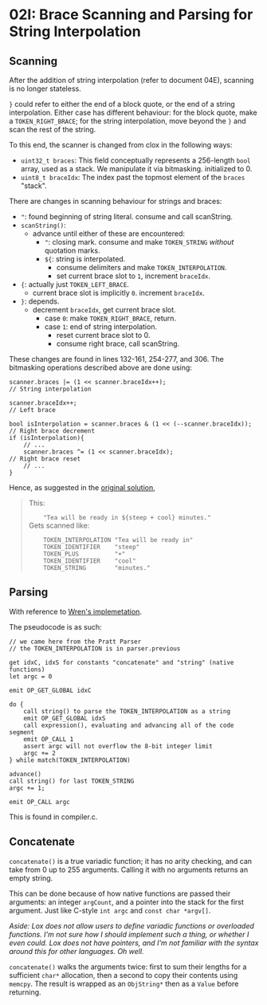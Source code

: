 # 02I: Brace Scanning and Parsing for String Interpolation

## Scanning

After the addition of string interpolation (refer to document 04E), scanning is no longer stateless.

`}` could refer to either the end of a block quote, or the end of a string interpolation. Either case has different behaviour: for the block quote, make a `TOKEN_RIGHT_BRACE`; for the string interpolation, move beyond the `}` and scan the rest of the string.

To this end, the scanner is changed from clox in the following ways:
- `uint32_t braces`: This field conceptually represents a 256-length `bool` array, used as a stack. We manipulate it via bitmasking. initialized to 0.
- `uint8_t braceIdx`: The index past the topmost element of the `braces` "stack".

There are changes in scanning behaviour for strings and braces:  
- `"`: found beginning of string literal. consume and call scanString.
- `scanString()`:
  - advance until either of these are encountered:
    - `"`: closing mark. consume and make `TOKEN_STRING` *without* quotation marks.
    - `${`: string is interpolated. 
      - consume delimiters and make `TOKEN_INTERPOLATION`.
      - set current brace slot to `1`, increment `braceIdx`.
- `{`: actually just `TOKEN_LEFT_BRACE`.
  - current brace slot is implicitly `0`. increment `braceIdx`.
- `}`: depends.
  - decrement `braceIdx`, get current brace slot.
    - case `0`: make `TOKEN_RIGHT_BRACE`, return.
    - case `1`: end of string interpolation.
      - reset current brace slot to 0.
      - consume right brace, call scanString.

These changes are found in lines 132-161, 254-277, and 306. The bitmasking operations described above are done using:

```
scanner.braces |= (1 << scanner.braceIdx++);                             // String interpolation

scanner.braceIdx++;                                                      // Left brace

bool isInterpolation = scanner.braces & (1 << (--scanner.braceIdx));     // Right brace decrement
if (isInterpolation){
    // ...
    scanner.braces ^= (1 << scanner.braceIdx);                           // Right brace reset
    // ...
}
```

Hence, as suggested in the [original solution](https://github.com/munificent/craftinginterpreters/blob/master/note/answers/chapter16_scanning.md),

<blockquote>
This:<br>
<code>
    "Tea will be ready in ${steep + cool} minutes."
</code>
Gets scanned like:<br>
<code>
    TOKEN_INTERPOLATION "Tea will be ready in"
    TOKEN_IDENTIFIER    "steep"
    TOKEN_PLUS          "+"
    TOKEN_IDENTIFIER    "cool"
    TOKEN_STRING        "minutes."
</code>
</blockquote>

## Parsing

With reference to [Wren's implemetation](https://github.com/wren-lang/wren/blob/77aeb12ab8cff432dcc0e0c511d0f30366650f15/src/vm/wren_compiler.c#L2436).

The pseudocode is as such:

```
// we came here from the Pratt Parser
// the TOKEN_INTERPOLATION is in parser.previous

get idxC, idxS for constants "concatenate" and "string" (native functions)
let argc = 0

emit OP_GET_GLOBAL idxC

do {
    call string() to parse the TOKEN_INTERPOLATION as a string
    emit OP_GET_GLOBAL idxS
    call expression(), evaluating and advancing all of the code segment
    emit OP_CALL 1
    assert argc will not overflow the 8-bit integer limit
    argc += 2
} while match(TOKEN_INTERPOLATION)

advance()
call string() for last TOKEN_STRING
argc += 1;

emit OP_CALL argc
```

This is found in compiler.c.

## Concatenate

`concatenate()` is a true variadic function; it has no arity checking, and can take from 0 up to 255 arguments. Calling it with no arguments returns an empty string.

This can be done because of how native functions are passed their arguments: an integer `argCount`, and a pointer into the stack for the first argument. Just like C-style `int argc` and `const char *argv[]`.

*Aside: Lox does not allow users to define variadic functions or overloaded functions. I'm not sure how I should implement such a thing, or whether I even could. Lox does not have pointers, and I'm not familiar with the syntax around this for other languages. Oh well.*

`concatenate()` walks the arguments twice: first to sum their lengths for a sufficient `char*` allocation, then a second to copy their contents using `memcpy`. The result is wrapped as an `ObjString*` then as a `Value` before returning.